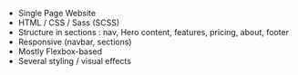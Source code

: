* Single Page Website
* HTML / CSS / Sass (SCSS)
* Structure in sections : nav, Hero content, features, pricing, about, footer
* Responsive (navbar, sections)
* Mostly Flexbox-based 
* Several styling / visual effects
